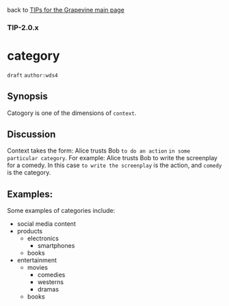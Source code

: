 back to [TIPs for the Grapevine main page](https://github.com/wds4/tapestry-protocol/blob/main/tips/grapevine/README.md)

### TIP-2.0.x
category
=====

`draft` `author:wds4`

## Synopsis

Catogory is one of the dimensions of `context`.

## Discussion

Context takes the form: Alice trusts Bob `to do an action` `in some particular category`. For example: Alice trusts Bob to write the screenplay for a comedy. In this case `to write the screenplay` is the action, and `comedy` is the category.

## Examples:

Some examples of categories include:

- social media content
- products
  - electronics
    - smartphones
  - books
- entertainment
  - movies
    - comedies
    - westerns
    - dramas
  - books
